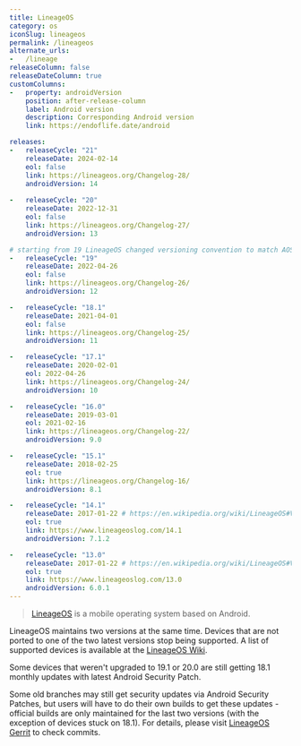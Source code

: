 ```yaml
---
title: LineageOS
category: os
iconSlug: lineageos
permalink: /lineageos
alternate_urls:
-   /lineage
releaseColumn: false
releaseDateColumn: true
customColumns:
-   property: androidVersion
    position: after-release-column
    label: Android version
    description: Corresponding Android version
    link: https://endoflife.date/android

releases:
-   releaseCycle: "21"
    releaseDate: 2024-02-14
    eol: false
    link: https://lineageos.org/Changelog-28/
    androidVersion: 14
  
-   releaseCycle: "20"
    releaseDate: 2022-12-31
    eol: false
    link: https://lineageos.org/Changelog-27/
    androidVersion: 13

# starting from 19 LineageOS changed versioning convention to match AOSP's own changes. So no more minor versions. Read the changelog 26 (LineageOS 19) to learn more.
-   releaseCycle: "19"
    releaseDate: 2022-04-26
    eol: false
    link: https://lineageos.org/Changelog-26/
    androidVersion: 12

-   releaseCycle: "18.1"
    releaseDate: 2021-04-01
    eol: false
    link: https://lineageos.org/Changelog-25/
    androidVersion: 11

-   releaseCycle: "17.1"
    releaseDate: 2020-02-01
    eol: 2022-04-26
    link: https://lineageos.org/Changelog-24/
    androidVersion: 10

-   releaseCycle: "16.0"
    releaseDate: 2019-03-01
    eol: 2021-02-16
    link: https://lineageos.org/Changelog-22/
    androidVersion: 9.0

-   releaseCycle: "15.1"
    releaseDate: 2018-02-25
    eol: true
    link: https://lineageos.org/Changelog-16/
    androidVersion: 8.1

-   releaseCycle: "14.1"
    releaseDate: 2017-01-22 # https://en.wikipedia.org/wiki/LineageOS#Version_history
    eol: true
    link: https://www.lineageoslog.com/14.1
    androidVersion: 7.1.2

-   releaseCycle: "13.0"
    releaseDate: 2017-01-22 # https://en.wikipedia.org/wiki/LineageOS#Version_history
    eol: true
    link: https://www.lineageoslog.com/13.0
    androidVersion: 6.0.1
---
```


> [LineageOS](https://lineageos.org/) is a mobile operating system based on Android.

LineageOS maintains two versions at the same time. Devices that are not ported to one of the two
latest versions stop being supported. A list of supported devices is available at the [LineageOS
Wiki](https://wiki.lineageos.org/devices/).

Some devices that weren't upgraded to 19.1 or 20.0 are still getting 18.1 monthly updates with
latest Android Security Patch.

Some old branches may still get security updates via Android Security Patches, but users will have
to do their own builds to get these updates - official builds are only maintained for the last two
versions (with the exception of devices stuck on 18.1). For details, please visit [LineageOS Gerrit](https://review.lineageos.org/)
to check commits.
